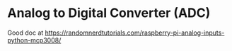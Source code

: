 # Analog to Digital Converter (ADC)

Good doc at <https://randomnerdtutorials.com/raspberry-pi-analog-inputs-python-mcp3008/>

